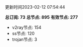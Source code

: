 更新时间2023-02-12 07:54:44

**总订阅: 73**
**总节点: 895**
**有效节点: 277**
- v2ray节点: 154
- ss节点: 120
- trojan节点: 3
